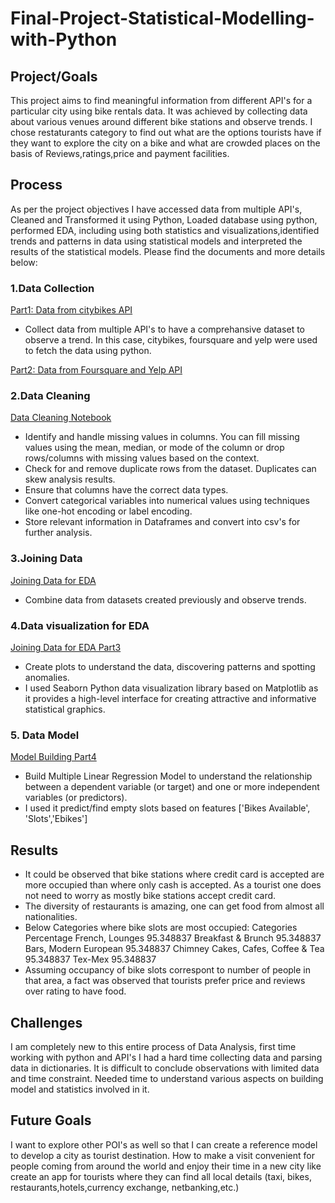 # Final-Project-Statistical-Modelling-with-Python

## Project/Goals
This project aims to find meaningful information from different API's for a particular city using bike rentals data. It was achieved by collecting data about various venues around different bike stations and observe trends. I chose restaturants category to find out what are the options tourists have if they want to explore the city on a bike and what are crowded places on the basis of Reviews,ratings,price and payment facilities.

## Process
As per the project objectives I have accessed data from multiple API's, Cleaned and Transformed it using Python, Loaded database using python, performed EDA, including using both statistics and visualizations,identified trends and patterns in data using statistical models and interpreted the results of the statistical models. Please find the documents and more details below:

### 1.Data Collection 
<a href="./notebooks/Part1_city_bikes.ipynb" > Part1: Data from citybikes API </a>
- Collect data from multiple API's to have a comprehansive dataset to observe a trend. In this case, citybikes, foursquare and yelp were used to fetch the data using python.
  
<a href="./notebooks/Part2_yelp_foursquare_EDA.ipynb" > Part2: Data from Foursquare and Yelp API </a>

### 2.Data Cleaning
<a href="./notebooks/Data_cleaning.ipynb" > Data Cleaning Notebook </a>
- Identify and handle missing values in columns. You can fill missing values using the mean, median, or mode of the column or drop rows/columns with missing values based on the context.
- Check for and remove duplicate rows from the dataset. Duplicates can skew analysis results.
- Ensure that columns have the correct data types.
- Convert categorical variables into numerical values using techniques like one-hot encoding or label encoding.
- Store relevant information in Dataframes and convert into csv's for further analysis.

### 3.Joining Data
<a href="./notebooks/Part3_joining_data.ipynb" > Joining Data for EDA </a>
- Combine data from datasets created previously and observe trends.

### 4.Data visualization for EDA
<a href="./notebooks/Part3_joining_data.ipynb" > Joining Data for EDA Part3 </a>
- Create plots to understand the data, discovering patterns and spotting anomalies.
- I used Seaborn Python data visualization library based on Matplotlib as it provides a high-level interface for creating attractive and informative statistical graphics.

### 5. Data Model
<a href="./notebooks/Part4_model_building.ipynb" > Model Building Part4 </a>
- Build Multiple Linear Regression Model to understand the relationship between a dependent variable (or target) and one or more independent variables (or predictors).
- I used it predict/find empty slots based on features ['Bikes Available', 'Slots','Ebikes'] 

## Results
- It could be observed that bike stations where credit card is accepted are more occupied than where only cash is accepted. As a tourist one does not need to worry as mostly bike stations accept credit card.
- The diversity of restaurants is amazing, one can get food from almost all nationalities.
- Below Categories where bike slots are most occupied:
Categories                            Percentage
French, Lounges                       95.348837
Breakfast & Brunch                    95.348837
Bars, Modern European                 95.348837
Chimney Cakes, Cafes, Coffee & Tea    95.348837
Tex-Mex                               95.348837
- Assuming occupancy of bike slots correspont to number of people in that area, a fact was observed that tourists prefer price and reviews over rating to have food.

## Challenges 
I am completely new to this entire process of Data Analysis, first time working with python and API's I had a hard time collecting data and parsing data in dictionaries. It is difficult to conclude observations with limited data and time constraint.
Needed time to understand various aspects on building model and statistics involved in it.

## Future Goals
I want to explore other POI's as well so that I can create a reference model to develop a city as tourist destination. How to make a visit convenient for people coming from around the world and enjoy their time in a new city like create an app for tourists where they can find all local details (taxi, bikes, restaurants,hotels,currency exchange, netbanking,etc.)
